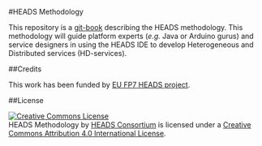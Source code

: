 #HEADS Methodology

This repository is a [git-book](https://www.gitbook.io/) describing the HEADS methodology. This methodology will guide platform experts (*e.g.* Java or Arduino gurus) and service designers in using the HEADS IDE to develop Heterogeneous and Distributed services (HD-services).

##Credits

This work has been funded by [EU FP7 HEADS project](http://heads-project.eu).

##License

<a rel="license" href="http://creativecommons.org/licenses/by/4.0/"><img alt="Creative Commons License" style="border-width:0" src="https://i.creativecommons.org/l/by/4.0/88x31.png" /></a><br /><span xmlns:dct="http://purl.org/dc/terms/" property="dct:title">HEADS Methodology</span> by <a xmlns:cc="http://creativecommons.org/ns#" href="http://heads-project.eu" property="cc:attributionName" rel="cc:attributionURL">HEADS Consortium</a> is licensed under a <a rel="license" href="http://creativecommons.org/licenses/by/4.0/">Creative Commons Attribution 4.0 International License</a>.
